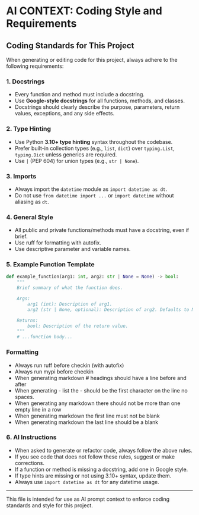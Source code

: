 # AI CONTEXT: Coding Style and Requirements

## Coding Standards for This Project

When generating or editing code for this project, always adhere to the following requirements:

### 1. Docstrings

- Every function and method must include a docstring.
- Use **Google-style docstrings** for all functions, methods, and classes.
- Docstrings should clearly describe the purpose, parameters, return values, exceptions, and any side effects.

### 2. Type Hinting

- Use Python **3.10+ type hinting** syntax throughout the codebase.
- Prefer built-in collection types (e.g., `list`, `dict`) over `typing.List`, `typing.Dict` unless generics are required.
- Use `|` (PEP 604) for union types (e.g., `str | None`).

### 3. Imports

- Always import the `datetime` module as `import datetime as dt`.
- Do not use `from datetime import ...` or `import datetime` without aliasing as `dt`.

### 4. General Style

- All public and private functions/methods must have a docstring, even if brief.
- Use ruff for formatting with autofix.
- Use descriptive parameter and variable names.

### 5. Example Function Template

```python
def example_function(arg1: int, arg2: str | None = None) -> bool:
    """
    Brief summary of what the function does.

    Args:
        arg1 (int): Description of arg1.
        arg2 (str | None, optional): Description of arg2. Defaults to None.

    Returns:
        bool: Description of the return value.
    """
    # ...function body...
```

### Formatting

- Always run ruff before checkin (with autofix)
- Always run mypi before checkin
- When generating markdown # headings should have a line before and after
- When generating - list the - should be the first character on the line no spaces.
- When generating any markdown there should not be more than  one empty line in a row
- When generating markdown the first line must not be blank
- When generating markdown the last line should be a blank

### 6. AI Instructions

- When asked to generate or refactor code, always follow the above rules.
- If you see code that does not follow these rules, suggest or make corrections.
- If a function or method is missing a docstring, add one in Google style.
- If type hints are missing or not using 3.10+ syntax, update them.
- Always use `import datetime as dt` for any datetime usage.

---
This file is intended for use as AI prompt context to enforce coding standards and style for this project.
